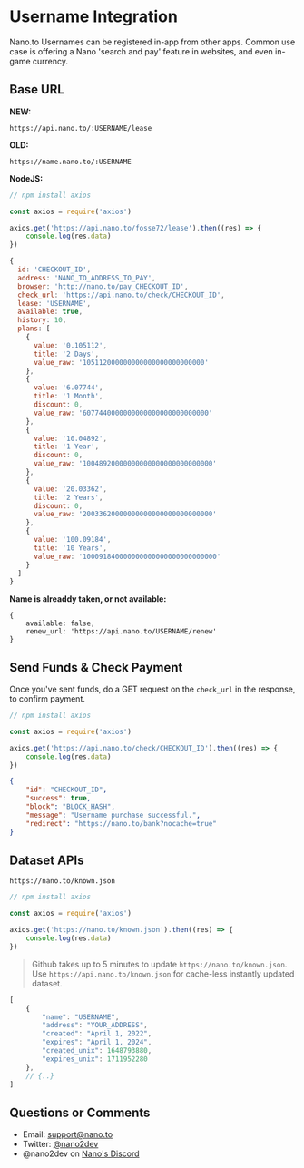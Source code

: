 # Username Integration

Nano.to Usernames can be registered in-app from other apps. Common use case is offering a Nano 'search and pay' feature in websites, and even in-game currency.

## Base URL

**NEW:**

```
https://api.nano.to/:USERNAME/lease
```

**OLD:**

```
https://name.nano.to/:USERNAME
```

**NodeJS:**

```js
// npm install axios

const axios = require('axios')

axios.get('https://api.nano.to/fosse72/lease').then((res) => {
	console.log(res.data)
})
```

```js
{
  id: 'CHECKOUT_ID',
  address: 'NANO_TO_ADDRESS_TO_PAY',
  browser: 'http://nano.to/pay_CHECKOUT_ID',
  check_url: 'https://api.nano.to/check/CHECKOUT_ID',
  lease: 'USERNAME',
  available: true,
  history: 10,
  plans: [
    {
      value: '0.105112',
      title: '2 Days',
      value_raw: '105112000000000000000000000000'
    },
    {
      value: '6.07744',
      title: '1 Month',
      discount: 0,
      value_raw: '6077440000000000000000000000000'
    },
    {
      value: '10.04892',
      title: '1 Year',
      discount: 0,
      value_raw: '10048920000000000000000000000000'
    },
    {
      value: '20.03362',
      title: '2 Years',
      discount: 0,
      value_raw: '20033620000000000000000000000000'
    },
    {
      value: '100.09184',
      title: '10 Years',
      value_raw: '100091840000000000000000000000000'
    }
  ]
}
```

**Name is alreaddy taken, or not available:**

```
{ 
	available: false, 
	renew_url: 'https://api.nano.to/USERNAME/renew' 
}
```

## Send Funds & Check Payment

Once you've sent funds, do a GET request on the ```check_url``` in the response, to confirm payment.

```js
// npm install axios

const axios = require('axios')

axios.get('https://api.nano.to/check/CHECKOUT_ID').then((res) => {
	console.log(res.data)
})
```

```json
{ 
	"id": "CHECKOUT_ID",
	"success": true, 
	"block": "BLOCK_HASH",
	"message": "Username purchase successful.",
	"redirect": "https://nano.to/bank?nocache=true"
}
```

## Dataset APIs

```
https://nano.to/known.json
```

```js
// npm install axios

const axios = require('axios')

axios.get('https://nano.to/known.json').then((res) => {
	console.log(res.data)
})
```

> Github takes up to 5 minutes to update ```https://nano.to/known.json```. Use ```https://api.nano.to/known.json``` for cache-less instantly updated dataset. 

```js
[
	{
		"name": "USERNAME",
		"address": "YOUR_ADDRESS",
		"created": "April 1, 2022",
		"expires": "April 1, 2024",
		"created_unix": 1648793880,
		"expires_unix": 1711952280
	},
	// {..}
]
```

## Questions or Comments 

- Email: support@nano.to
- Twitter: [@nano2dev](https://twitter.com/nano2dev)
- @nano2dev on [Nano's Discord](https://discord.com/invite/RNAE2R9) 